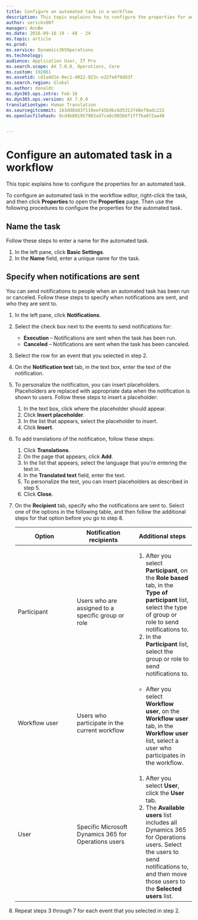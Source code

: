```yaml
---
title: Configure an automated task in a workflow
description: This topic explains how to configure the properties for an automated task.
author: sericks007
manager: AnnBe
ms.date: 2016-09-16 19 - 48 - 24
ms.topic: article
ms.prod: 
ms.service: Dynamics365Operations
ms.technology: 
audience: Application User, IT Pro
ms.search.scope: AX 7.0.0, Operations, Core
ms.custom: 192061
ms.assetid: cd1a4d1e-0ec1-4022-923c-e32fe8f9d83f
ms.search.region: Global
ms.author: donaldc
ms.dyn365.ops.intro: Feb-16
ms.dyn365.ops.version: AX 7.0.0
translationtype: Human Translation
ms.sourcegitcommit: 163dd8dd3f119eef45b9bc6d5313f48ef0adc222
ms.openlocfilehash: 9cd4b801957903ad7ca6c90366f1ff7ba8f2aa48


---
```


# <a name="configure-an-automated-task-in-a-workflow"></a>Configure an automated task in a workflow

This topic explains how to configure the properties for an automated task.

To configure an automated task in the workflow editor, right-click the task, and then click **Properties** to open the **Properties** page. Then use the following procedures to configure the properties for the automated task.

## <a name="name-the-task"></a>Name the task
Follow these steps to enter a name for the automated task.

1.  In the left pane, click **Basic Settings**.
2.  In the **Name** field, enter a unique name for the task.

## <a name="specify-when-notifications-are-sent"></a>Specify when notifications are sent
You can send notifications to people when an automated task has been run or canceled. Follow these steps to specify when notifications are sent, and who they are sent to.

1.  In the left pane, click **Notifications**.
2.  Select the check box next to the events to send notifications for:
    -   **Execution** – Notifications are sent when the task has been run.
    -   **Canceled** – Notifications are sent when the task has been canceled.

3.  Select the row for an event that you selected in step 2.
4.  On the **Notification text** tab, in the text box, enter the text of the notification.
5.  To personalize the notification, you can insert placeholders. Placeholders are replaced with appropriate data when the notification is shown to users. Follow these steps to insert a placeholder:
    1.  In the text box, click where the placeholder should appear.
    2.  Click **Insert placeholder**.
    3.  In the list that appears, select the placeholder to insert.
    4.  Click **Insert**.

6.  To add translations of the notification, follow these steps:
    1.  Click **Translations**.
    2.  On the page that appears, click **Add**.
    3.  In the list that appears, select the language that you're entering the text in.
    4.  In the **Translated text** field, enter the text.
    5.  To personalize the text, you can insert placeholders as described in step 5.
    6.  Click **Close**.

7.  On the **Recipient** tab, specify who the notifications are sent to. Select one of the options in the following table, and then follow the additional steps for that option before you go to step 8.
    <table>
    <colgroup>
    <col width="33%" />
    <col width="33%" />
    <col width="33%" />
    </colgroup>
    <thead>
    <tr class="header">
    <th>Option</th>
    <th>Notification recipients</th>
    <th>Additional steps</th>
    </tr>
    </thead>
    <tbody>
    <tr class="odd">
    <td>Participant</td>
    <td>Users who are assigned to a specific group or role</td>
    <td><ol>
    <li>After you select <strong>Participant</strong>, on the <strong>Role based</strong> tab, in the <strong>Type of participant</strong> list, select the type of group or role to send notifications to.</li>
    <li>In the <strong>Participant</strong> list, select the group or role to send notifications to.</li>
    </ol></td>
    </tr>
    <tr class="even">
    <td>Workflow user</td>
    <td>Users who participate in the current workflow</td>
    <td><ul>
    <li>After you select <strong>Workflow user</strong>, on the <strong>Workflow user</strong> tab, in the <strong>Workflow user</strong> list, select a user who participates in the workflow.</li>
    </ul></td>
    </tr>
    <tr class="odd">
    <td>User</td>
    <td>Specific Microsoft Dynamics 365 for Operations users</td>
    <td><ol>
    <li>After you select <strong>User</strong>, click the <strong>User</strong> tab.</li>
    <li>The <strong>Available users</strong> list includes all Dynamics 365 for Operations users. Select the users to send notifications to, and then move those users to the <strong>Selected users</strong> list.</li>
    </ol></td>
    </tr>
    </tbody>
    </table>

8.  Repeat steps 3 through 7 for each event that you selected in step 2.





<!--HONumber=Feb17_HO3-->


